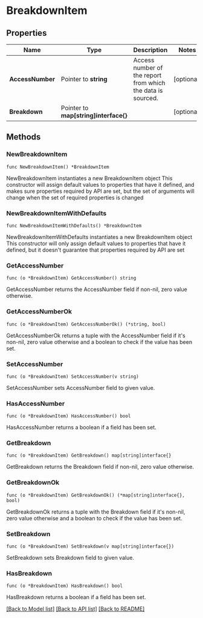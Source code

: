 # BreakdownItem

## Properties

Name | Type | Description | Notes
------------ | ------------- | ------------- | -------------
**AccessNumber** | Pointer to **string** | Access number of the report from which the data is sourced. | [optional] 
**Breakdown** | Pointer to **map[string]interface{}** |  | [optional] 

## Methods

### NewBreakdownItem

`func NewBreakdownItem() *BreakdownItem`

NewBreakdownItem instantiates a new BreakdownItem object
This constructor will assign default values to properties that have it defined,
and makes sure properties required by API are set, but the set of arguments
will change when the set of required properties is changed

### NewBreakdownItemWithDefaults

`func NewBreakdownItemWithDefaults() *BreakdownItem`

NewBreakdownItemWithDefaults instantiates a new BreakdownItem object
This constructor will only assign default values to properties that have it defined,
but it doesn't guarantee that properties required by API are set

### GetAccessNumber

`func (o *BreakdownItem) GetAccessNumber() string`

GetAccessNumber returns the AccessNumber field if non-nil, zero value otherwise.

### GetAccessNumberOk

`func (o *BreakdownItem) GetAccessNumberOk() (*string, bool)`

GetAccessNumberOk returns a tuple with the AccessNumber field if it's non-nil, zero value otherwise
and a boolean to check if the value has been set.

### SetAccessNumber

`func (o *BreakdownItem) SetAccessNumber(v string)`

SetAccessNumber sets AccessNumber field to given value.

### HasAccessNumber

`func (o *BreakdownItem) HasAccessNumber() bool`

HasAccessNumber returns a boolean if a field has been set.

### GetBreakdown

`func (o *BreakdownItem) GetBreakdown() map[string]interface{}`

GetBreakdown returns the Breakdown field if non-nil, zero value otherwise.

### GetBreakdownOk

`func (o *BreakdownItem) GetBreakdownOk() (*map[string]interface{}, bool)`

GetBreakdownOk returns a tuple with the Breakdown field if it's non-nil, zero value otherwise
and a boolean to check if the value has been set.

### SetBreakdown

`func (o *BreakdownItem) SetBreakdown(v map[string]interface{})`

SetBreakdown sets Breakdown field to given value.

### HasBreakdown

`func (o *BreakdownItem) HasBreakdown() bool`

HasBreakdown returns a boolean if a field has been set.


[[Back to Model list]](../README.md#documentation-for-models) [[Back to API list]](../README.md#documentation-for-api-endpoints) [[Back to README]](../README.md)


